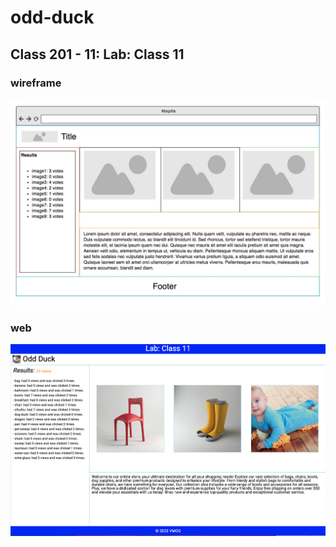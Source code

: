 # odd-duck

## Class 201 - 11: Lab: Class 11

### wireframe

![wireframe](assets/images/wireframe-odd-duck.jpeg)

### web

![web](assets/images/odd-dock-sc.png)
